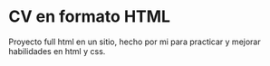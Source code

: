 # CV en formato HTML

Proyecto full html en un sitio, hecho por mi para practicar y mejorar habilidades en html y css.
